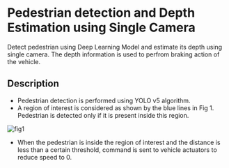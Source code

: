 # Pedestrian detection and Depth Estimation using Single Camera

Detect pedestrian using Deep Learning Model and estimate its depth using single camera. The depth information is used to perfrom braking action of the vehicle.

## Description

* Pedestrian detection is performed using YOLO v5 algorithm.
* A region of interest is considered as shown by the blue lines in Fig 1. Pedestrian is detected only if it is present inside this region.

![fig1](https://user-images.githubusercontent.com/97548464/201071370-b67db7fb-74a4-4aed-b4bb-2f1a248b7958.png)  

* When the pedestrian is inside the region of interest and the distance is less than a certain threshold, command is sent to vehicle actuators to reduce speed to 0.

